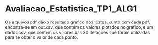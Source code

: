 # Avaliacao_Estatistica_TP1_ALG1
Os arquivos pdf dão o resultado gráfico dos testes. Junto com cada pdf, encontra-se um out.csv, que contém os valores plotados no gráfico, e um dados.csv, que contém os valores das 30 iterações que foram utilizadas para se obter o valor de cada ponto.
